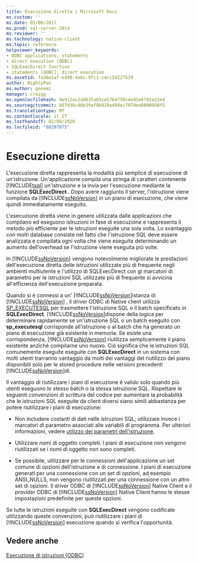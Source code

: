 ```yaml
---
title: Esecuzione diretta | Microsoft Docs
ms.custom: ''
ms.date: 03/06/2017
ms.prod: sql-server-2014
ms.reviewer: ''
ms.technology: native-client
ms.topic: reference
helpviewer_keywords:
- ODBC applications, statements
- direct execution [ODBC]
- SQLExecDirect function
- statements [ODBC], direct execution
ms.assetid: fa36e1af-ed98-4abc-97c1-c4cc5d227b29
author: MightyPen
ms.author: genemi
manager: craigg
ms.openlocfilehash: 4e912ac2dd63fa63ce57647f0c4e95e6702a22ed
ms.sourcegitcommit: b87d36c46b39af8b929ad94ec707dee8800950f5
ms.translationtype: MT
ms.contentlocale: it-IT
ms.lasthandoff: 02/08/2020
ms.locfileid: "68207075"
---
```

# <a name="direct-execution"></a>Esecuzione diretta
  L'esecuzione diretta rappresenta la modalità più semplice di esecuzione di un'istruzione. Un'applicazione compila una stringa di caratteri contenente [!INCLUDE[tsql](../../../includes/tsql-md.md)] un'istruzione e la invia per l'esecuzione mediante la funzione **SQLExecDirect** . Dopo avere raggiunto il server, l'istruzione viene compilata da [!INCLUDE[ssNoVersion](../../../includes/ssnoversion-md.md)] in un piano di esecuzione, che viene quindi immediatamente eseguito.  
  
 L'esecuzione diretta viene in genere utilizzata dalle applicazioni che compilano ed eseguono istruzioni in fase di esecuzione e rappresenta il metodo più efficiente per le istruzioni eseguite una sola volta. Lo svantaggio con molti database consiste nel fatto che l'istruzione SQL deve essere analizzata e compilata ogni volta che viene eseguita determinando un aumento dell'overhead se l'istruzione viene eseguita più volte.  
  
 In [!INCLUDE[ssNoVersion](../../../includes/ssnoversion-md.md)] vengono notevolmente migliorate le prestazioni dell'esecuzione diretta delle istruzioni utilizzate più di frequente negli ambienti multiutente e l'utilizzo di SQLExecDirect con gi marcatori di parametro per le istruzioni SQL utilizzate più di frequente si avvicina all'efficienza dell'esecuzione preparata.  
  
 Quando si è connessi a un' [!INCLUDE[ssNoVersion](../../../includes/ssnoversion-md.md)]istanza di [!INCLUDE[ssNoVersion](../../../includes/ssnoversion-md.md)] , il driver ODBC di Native client utilizza [SP_EXECUTESQL](/sql/relational-databases/system-stored-procedures/sp-executesql-transact-sql) per trasmettere l'istruzione SQL o il batch specificato in **SQLExecDirect**. [!INCLUDE[ssNoVersion](../../../includes/ssnoversion-md.md)]dispone della logica per determinare rapidamente se un'istruzione SQL o un batch eseguito con **sp_executesql** corrisponde all'istruzione o al batch che ha generato un piano di esecuzione già esistente in memoria. Se esiste una corrispondenza, [!INCLUDE[ssNoVersion](../../../includes/ssnoversion-md.md)] riutilizza semplicemente il piano esistente anziché compilarne uno nuovo. Ciò significa che le istruzioni SQL comunemente eseguite eseguite con **SQLExecDirect** in un sistema con molti utenti trarranno vantaggio da molti dei vantaggi del riutilizzo del piano disponibili solo per le stored procedure nelle versioni precedenti [!INCLUDE[ssNoVersion](../../../includes/ssnoversion-md.md)]di.  
  
 Il vantaggio di riutilizzare i piani di esecuzione è valido solo quando più utenti eseguono lo stesso batch o la stessa istruzione SQL. Rispettare le seguenti convenzioni di scrittura del codice per aumentare la probabilità che le istruzioni SQL eseguite da client diversi siano simili abbastanza per potere riutilizzare i piani di esecuzione:  
  
-   Non includere costanti di dati nelle istruzioni SQL; utilizzare invece i marcatori di parametro associati alle variabili di programma. Per ulteriori informazioni, vedere [utilizzo dei parametri dell'istruzione](../using-statement-parameters.md).  
  
-   Utilizzare nomi di oggetto completi. I piani di esecuzione non vengono riutilizzati se i nomi di oggetto non sono completi.  
  
-   Se possibile, utilizzare per le connessioni dell'applicazione un set comune di opzioni dell'istruzione e di connessione. I piani di esecuzione generati per una connessione con un set di opzioni, ad esempio ANSI_NULLS, non vengono riutilizzati per una connessione con un altro set di opzioni. Il driver ODBC di [!INCLUDE[ssNoVersion](../../../includes/ssnoversion-md.md)] Native Client e il provider ODBC di [!INCLUDE[ssNoVersion](../../../includes/ssnoversion-md.md)] Native Client hanno le stesse impostazioni predefinite per queste opzioni.  
  
 Se tutte le istruzioni eseguite con **SQLExecDirect** vengono codificate utilizzando queste convenzioni, può riutilizzare i piani di [!INCLUDE[ssNoVersion](../../../includes/ssnoversion-md.md)] esecuzione quando si verifica l'opportunità.  
  
## <a name="see-also"></a>Vedere anche  
 [Esecuzione di istruzioni &#40;ODBC&#41;](executing-statements-odbc.md)  
  
  
